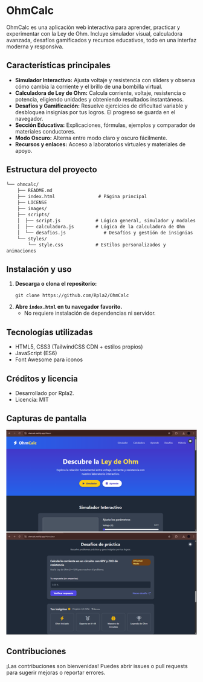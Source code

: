 # OhmCalc

OhmCalc es una aplicación web interactiva para aprender, practicar y experimentar con la Ley de Ohm. Incluye simulador visual, calculadora avanzada, desafíos gamificados y recursos educativos, todo en una interfaz moderna y responsiva.

## Características principales

- **Simulador Interactivo:** Ajusta voltaje y resistencia con sliders y observa cómo cambia la corriente y el brillo de una bombilla virtual.
- **Calculadora de Ley de Ohm:** Calcula corriente, voltaje, resistencia o potencia, eligiendo unidades y obteniendo resultados instantáneos.
- **Desafíos y Gamificación:** Resuelve ejercicios de dificultad variable y desbloquea insignias por tus logros. El progreso se guarda en el navegador.
- **Sección Educativa:** Explicaciones, fórmulas, ejemplos y comparador de materiales conductores.
- **Modo Oscuro:** Alterna entre modo claro y oscuro fácilmente.
- **Recursos y enlaces:** Acceso a laboratorios virtuales y materiales de apoyo.

## Estructura del proyecto

```
└── ohmcalc/
    ├── README.md
    ├── index.html                # Página principal
    ├── LICENSE
    ├── images/
    ├── scripts/
    │  ├── script.js             # Lógica general, simulador y modales
    │  ├── calculadora.js        # Lógica de la calculadora de Ohm
    │  └── desafios.js              # Desafíos y gestión de insignias
    └── styles/
        └── style.css            # Estilos personalizados y animaciones
```

## Instalación y uso

1. **Descarga o clona el repositorio:**
   ```
   git clone https://github.com/Rpla2/OhmCalc
   ```
2. **Abre `index.html` en tu navegador favorito.**
   - No requiere instalación de dependencias ni servidor.

## Tecnologías utilizadas
- HTML5, CSS3 (TailwindCSS CDN + estilos propios)
- JavaScript (ES6)
- Font Awesome para iconos

## Créditos y licencia
- Desarrollado por Rpla2.
- Licencia: MIT

## Capturas de pantalla
![Captura de navegación](images/cap_nav.png)
![Captura de navegación](images/cap_desa.png)
## Contribuciones
¡Las contribuciones son bienvenidas! Puedes abrir issues o pull requests para sugerir mejoras o reportar errores.
